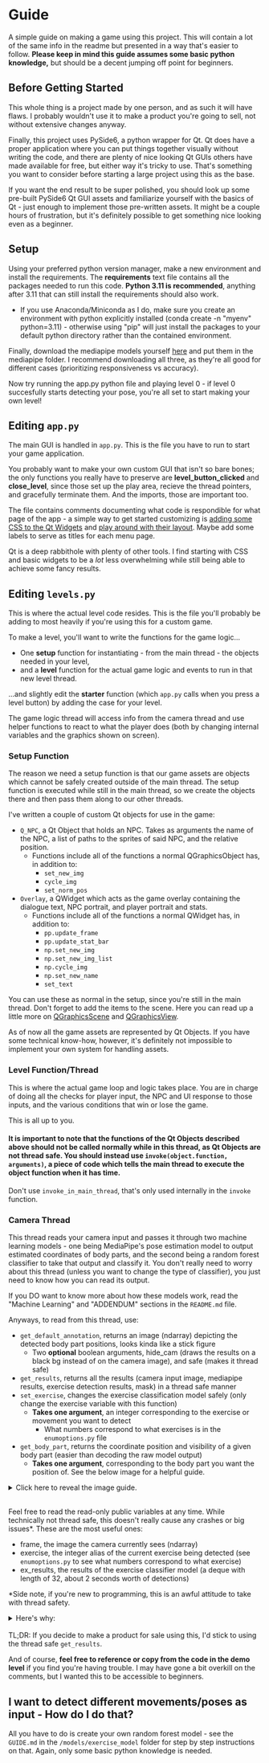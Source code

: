 # Guide

A simple guide on making a game using this project. This will contain a lot of the same info in the readme but presented in a way that's easier to follow. **Please keep in mind this guide assumes some basic python knowledge,** but should be a decent jumping off point for beginners.

## Before Getting Started

This whole thing is a project made by one person, and as such it will have flaws. I probably wouldn't use it to make a product you're going to sell, not without extensive changes anyway.

Finally, this project uses PySide6, a python wrapper for Qt. Qt does have a proper application where you can put things together visually without writing the code, and there are plenty of nice looking Qt GUIs others have made available for free, but either way it's tricky to use. That's something you want to consider before starting a large project using this as the base.

If you want the end result to be super polished, you should look up some pre-built PySide6 Qt GUI assets and familiarize yourself with the basics of Qt - just enough to implement those pre-written assets. It might be a couple hours of frustration, but it's definitely possible to get something nice looking even as a beginner.

## Setup

Using your preferred python version manager, make a new environment and install the requirements. The **requirements** text file contains all the packages needed to run this code. **Python 3.11 is recommended**, anything after 3.11 that can still install the requirements should also work.

- If you use Anaconda/Miniconda as I do, make sure you create an environment with python explicitly installed (conda create -n "myenv" python=3.11) - otherwise using "pip" will just install the packages to your default python directory rather than the contained environment.

Finally, download the mediapipe models yourself [here](https://ai.google.dev/edge/mediapipe/solutions/vision/pose_landmarker) and put them in the mediapipe folder. I recommend downloading all three, as they're all good for different cases (prioritizing responsiveness vs accuracy).

Now try running the app.py python file and playing level 0 - if level 0 succesfully starts detecting your pose, you're all set to start making your own level!

## Editing <code>app.py</code>

The main GUI is handled in <code>app.py</code>. This is the file you have to run to start your game application.

You probably want to make your own custom GUI that isn't so bare bones; the only functions you really have to preserve are **level_button_clicked** and **close_level**, since those set up the play area, recieve the thread pointers, and gracefully terminate them. And the imports, those are important too.

The file contains comments documenting what code is respondible for what page of the app - a simple way to get started customizing is [adding some CSS to the Qt Widgets](https://doc.qt.io/qtforpython-6/tutorials/basictutorial/widgetstyling.html) and [play around with their layout](https://www.pythonguis.com/tutorials/pyside6-layouts/). Maybe add some labels to serve as titles for each menu page.

Qt is a deep rabbithole with plenty of other tools. I find starting with CSS and basic widgets to be a *lot* less overwhelming while still being able to achieve some fancy results.

## Editing <code>levels.py</code>

This is where the actual level code resides. This is the file you'll probably be adding to most heavily if you're using this for a custom game. 

To make a level, you'll want to write the functions for the game logic... 

- One **setup** function for instantiating - from the main thread - the objects needed in your level,
- and a **level** function for the actual game logic and events to run in that new level thread.

...and slightly edit the **starter** function (which <code>app.py</code> calls when you press a level button) by adding the case for your level.

The game logic thread will access info from the camera thread and use helper functions to react to what the player does (both by changing internal variables and the graphics shown on screen).

### Setup Function

The reason we need a setup function is that our game assets are objects which cannot be safely created outside of the main thread. The setup function is executed while still in the main thread, so we create the objects there and then pass them along to our other threads.

I've written a couple of custom Qt objects for use in the game:

- <code>Q_NPC</code>, a Qt Object that holds an NPC. Takes as arguments the name of the NPC, a list of paths to the sprites of said NPC, and the relative position.
    - Functions include all of the functions a normal QGraphicsObject has, in addition to:
        - <code>set_new_img</code>
        - <code>cycle_img</code>
        - <code>set_norm_pos</code>
- <code>Overlay</code>, a QWidget which acts as the game overlay containing the dialogue text, NPC portrait, and player portrait and stats.
    - Functions include all of the functions a normal QWidget has, in addition to:
        - <code>pp.update_frame</code>
        - <code>pp.update_stat_bar</code>
        - <code>np.set_new_img</code>
        - <code>np.set_new_img_list</code>
        - <code>np.cycle_img</code>
        - <code>np.set_new_name</code>
        - <code>set_text</code>

You can use these as normal in the setup, since you're still in the main thread. Don't forget to add the items to the scene. Here you can read up a little more on [QGraphicsScene](https://doc.qt.io/qtforpython-6/PySide6/QtWidgets/QGraphicsScene.html) and [QGraphicsView](https://doc.qt.io/qtforpython-6/PySide6/QtWidgets/QGraphicsView.html).

As of now all the game assets are represented by Qt Objects. If you have some technical know-how, however, it's definitely not impossible to implement your own system for handling assets.

### Level Function/Thread

This is where the actual game loop and logic takes place. You are in charge of doing all the checks for player input, the NPC and UI response to those inputs, and the various conditions that win or lose the game.

This is all up to you.

#### It is important to note that the functions of the Qt Objects described above **should not be called normally while in this thread**, as Qt Objects are not thread safe. You should **instead use <code>invoke(object.function, arguments)</code>**, a piece of code which tells the main thread to execute the object function when it has time.

Don't use <code>invoke_in_main_thread</code>, that's only used internally in the <code>invoke</code> function.

### Camera Thread

This thread reads your camera input and passes it through two machine learning models - one being MediaPipe's pose estimation model to output estimated coordinates of body parts, and the second being a random forest classifier to take that output and classify it. You don't really need to worry about this thread (unless you want to change the type of classifier), you just need to know how you can read its output. 

If you DO want to know more about how these models work, read the "Machine Learning" and "ADDENDUM" sections in the <code>README.md</code> file.

Anyways, to read from this thread, use:

- <code>get_default_annotation</code>, returns an image (ndarray) depicting the detected body part positions, looks kinda like a stick figure
    - Two **optional** boolean arguments, hide_cam (draws the results on a black bg instead of on the camera image), and safe (makes it thread safe)
- <code>get_results</code>, returns all the results (camera input image, mediapipe results, exercise detection results, mask) in a thread safe manner
- <code>set_exercise</code>, changes the exercise classification model safely (only change the exercise variable with this function)
    - **Takes one argument**, an integer corresponding to the exercise or movement you want to detect
        - What numbers correspond to what exercises is in the <code>enumoptions.py</code> file
- <code>get_body_part</code>, returns the coordinate position and visibility of a given body part (easier than decoding the raw model output)
    - **Takes one argument**, corresponding to the body part you want the position of. See the below image for a helpful guide.

<details>
<summary> Click here to reveal the image guide. </summary>

![MediaPipe Body Pose Guide](https://ai.google.dev/static/edge/mediapipe/images/solutions/pose_landmarks_index.png) 

</details>

<br>

Feel free to read the read-only public variables at any time. While technically not thread safe, this doesn't really cause any crashes or big issues*. These are the most useful ones:

- frame, the image the camera currently sees (ndarray)
- exercise, the integer alias of the current exercise being detected (see <code>enumoptions.py</code> to see what numbers correspond to what exercise)
- ex_results, the results of the exercise classifier model (a deque with length of 32, about 2 seconds worth of detections)

*Side note, if you're new to programming, this is an awful attitude to take with thread safety. 
<details>
<summary>Here's why:</summary>

It's technically wrong to say a crash couldn't happen here. For one, numpy is involved which uses C to do its black magic and in the process releases the Global Interpreter Lock. But even if everything was 100% vanilla python with the GIL active, python bytecode doesn't only consist of atomic operations.

It's easy to forget the nightmarish complexity of the underlying hardware and operating system. The python you write is parsed and becomes an abstract syntax tree, which is then compiled into python bytecode. Then, the python bytecode is handled by the Python Virtual Machine, the resulting machine code is given to the operating system, and ten million steps later becomes the electrical signals in your computer chip. Those ten million previous steps were also electrical signals on the chip, just these ones now actually correspond to the instructions you coded - a portion of them at least.

As a programmer you are given a neat and tidy abstraction to work with, so it's best practice to play by the rules of that abstraction unless you're sure that none of those 10 million hidden steps will ruin your day (of course there are also plenty of times when breaking these rules is necessary, and plenty of people with the insane experience and knowledge to pull it off).

THAT BEING SAID, I take this attitude here is because this is a stupid game that is available for free. The resulting implementation is safe enough, faster, and easier to write. If a crash happens, I get a nice puzzle trying to solve what exactly happened on the instruction level.
</details>
<br>
TL;DR: If you decide to make a product for sale using this, I'd stick to using the thread safe <code>get_results</code>.

<br>

And of course, **feel free to reference or copy from the code in the demo level** if you find you're having trouble. I may have gone a bit overkill on the comments, but I wanted this to be accessible to beginners.

## I want to detect different movements/poses as input - How do I do that?

All you have to do is create your own random forest model - see the <code>GUIDE.md</code> in the <code>/models/exercise_model</code> folder for step by step instructions on that. Again, only some basic python knowledge is needed.